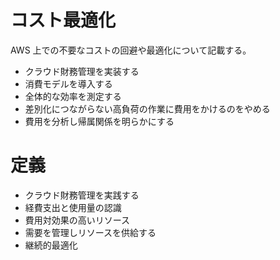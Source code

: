 # コスト最適化
AWS 上での不要なコストの回避や最適化について記載する。

* クラウド財務管理を実装する
* 消費モデルを導入する
* 全体的な効率を測定する
* 差別化につながらない高負荷の作業に費用をかけるのをやめる
* 費用を分析し帰属関係を明らかにする

# 定義

* クラウド財務管理を実践する
* 経費支出と使用量の認識
* 費用対効果の高いリソース
* 需要を管理しリソースを供給する
* 継続的最適化
